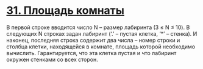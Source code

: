 # [31. Площадь комнаты](Task.pdf)

В первой строке вводится число N – размер лабиринта (3 ≤ N ≤ 10). В следующих N строках задан лабиринт (‘.’ – пустая клетка, ‘*’ – стенка). И наконец, последняя строка содержит два числа – номер строки и столбца клетки, находящейся в комнате, площадь которой необходимо вычислить. Гарантируется, что эта клетка пустая и что лабиринт окружен стенками со всех сторон.